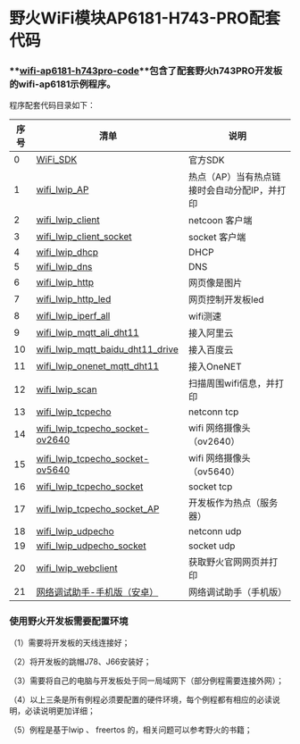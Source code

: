 # 野火WiFi模块AP6181-H743-PRO配套代码

### **[wifi-ap6181-h743pro-code](https://github.com/Embdefire/wifi-ap6181-h743pro-code)**包含了配套野火h743PRO开发板的wifi-ap6181示例程序。

程序配套代码目录如下：

| 序号 | 清单                                                         | 说明                                         |
| ---- | ------------------------------------------------------------ | -------------------------------------------- |
| 0    | [WiFi_SDK](https://github.com/Embdefire/wifi-ap6181-h743pro-code/tree/master/WiFi_SDK) | 官方SDK                                      |
| 1    | [wifi_lwip_AP](https://github.com/Embdefire/wifi-ap6181-h743pro-code/tree/master/wifi_lwip_AP) | 热点（AP）当有热点链接时会自动分配IP，并打印 |
| 2    | [wifi_lwip_client](https://github.com/Embdefire/wifi-ap6181-h743pro-code/tree/master/wifi_lwip_client) | netcoon 客户端                               |
| 3    | [wifi_lwip_client_socket](https://github.com/Embdefire/wifi-ap6181-h743pro-code/tree/master/wifi_lwip_client_socket) | socket 客户端                                |
| 4    | [wifi_lwip_dhcp](https://github.com/Embdefire/wifi-ap6181-h743pro-code/tree/master/wifi_lwip_dhcp) | DHCP                                         |
| 5    | [wifi_lwip_dns](https://github.com/Embdefire/wifi-ap6181-h743pro-code/tree/master/wifi_lwip_dns) | DNS                                          |
| 6    | [wifi_lwip_http](https://github.com/Embdefire/wifi-ap6181-h743pro-code/tree/master/wifi_lwip_http) | 网页像是图片                                 |
| 7    | [wifi_lwip_http_led](https://github.com/Embdefire/wifi-ap6181-h743pro-code/tree/master/wifi_lwip_http_led) | 网页控制开发板led                            |
| 8    | [wifi_lwip_iperf_all](https://github.com/Embdefire/wifi-ap6181-h743pro-code/tree/master/wifi_lwip_iperf_all) | wifi测速                                     |
| 9    | [wifi_lwip_mqtt_ali_dht11](https://github.com/Embdefire/wifi-ap6181-h743pro-code/tree/master/wifi_lwip_mqtt_ali_dht11) | 接入阿里云                                   |
| 10   | [wifi_lwip_mqtt_baidu_dht11_drive](https://github.com/Embdefire/wifi-ap6181-h743pro-code/tree/master/wifi_lwip_mqtt_baidu_dht11_drive) | 接入百度云                                   |
| 11   | [wifi_lwip_onenet_mqtt_dht11](https://github.com/Embdefire/wifi-ap6181-h743pro-code/tree/master/wifi_lwip_onenet_mqtt_dht11) | 接入OneNET                                   |
| 12   | [wifi_lwip_scan](https://github.com/Embdefire/wifi-ap6181-h743pro-code/tree/master/wifi_lwip_scan) | 扫描周围wifi信息，并打印                     |
| 13   | [wifi_lwip_tcpecho](https://github.com/Embdefire/wifi-ap6181-h743pro-code/tree/master/wifi_lwip_tcpecho) | netconn tcp                                  |
| 14   | [wifi_lwip_tcpecho_socket-ov2640](https://github.com/Embdefire/wifi-ap6181-h743pro-code/tree/master/wifi_lwip_tcpecho_socket-ov2640) | wifi 网络摄像头（ov2640）                    |
| 15   | [wifi_lwip_tcpecho_socket-ov5640](https://github.com/Embdefire/wifi-ap6181-h743pro-code/tree/master/wifi_lwip_tcpecho_socket-ov5640) | wifi 网络摄像头（ov5640）                    |
| 16   | [wifi_lwip_tcpecho_socket](https://github.com/Embdefire/wifi-ap6181-h743pro-code/tree/master/wifi_lwip_tcpecho_socket) | socket tcp                                   |
| 17   | [wifi_lwip_tcpecho_socket_AP](https://github.com/Embdefire/wifi-ap6181-h743pro-code/tree/master/wifi_lwip_tcpecho_socket_AP) | 开发板作为热点（服务器）                     |
| 18   | [wifi_lwip_udpecho](https://github.com/Embdefire/wifi-ap6181-h743pro-code/tree/master/wifi_lwip_udpecho) | netconn udp                                  |
| 19   | [wifi_lwip_udpecho_socket](https://github.com/Embdefire/wifi-ap6181-h743pro-code/tree/master/wifi_lwip_udpecho_socket) | socket udp                                   |
| 20   | [wifi_lwip_webclient](https://github.com/Embdefire/wifi-ap6181-h743pro-code/tree/master/wifi_lwip_webclient) | 获取野火官网网页并打印                       |
| 21   | [网络调试助手-手机版（安卓）](https://github.com/Embdefire/wifi-ap6181-h743pro-code/tree/master/网络调试助手-手机版（安卓）) | 网络调试助手（手机版）                       |

### 使用野火开发板需要配置环境

（1）需要将开发板的天线连接好；

（2）将开发板的跳帽J78、J66安装好；

（3）需要将自己的电脑与开发板处于同一局域网下（部分例程需要连接外网）；

（4）以上三条是所有例程必须要配置的硬件环境，每个例程都有相应的必读说明，必读说明更加详细；

（5）例程是基于lwip 、 freertos 的，相关问题可以参考野火的书籍；

